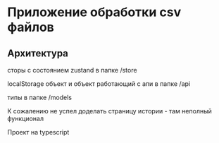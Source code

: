 # Приложение обработки csv файлов

## Архитектура

сторы с состоянием zustand в папке /store

localStorage объект и объект работающий с апи в папке /api

типы в папке /models

К сожалению не успел доделать страницу истории - там неполный функционал

Проект на typescript
